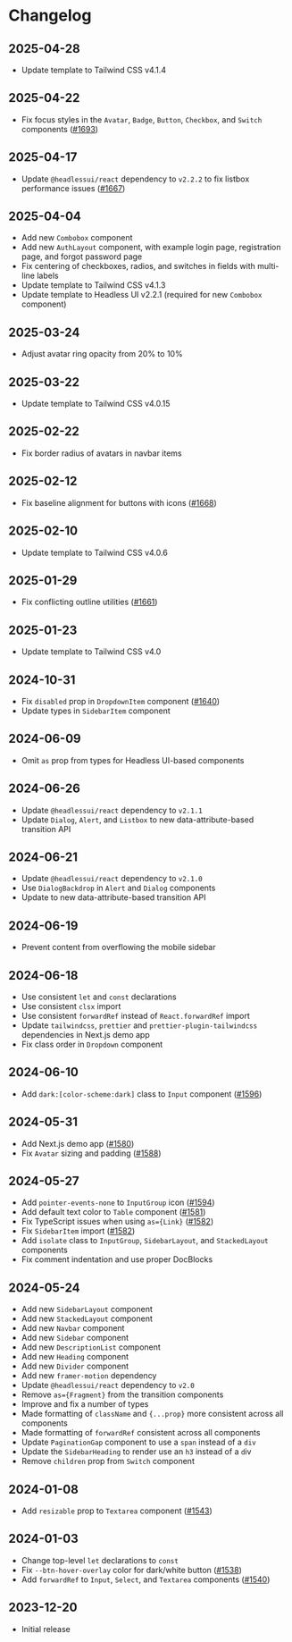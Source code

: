 # Changelog

## 2025-04-28

- Update template to Tailwind CSS v4.1.4

## 2025-04-22

- Fix focus styles in the `Avatar`, `Badge`, `Button`, `Checkbox`, and `Switch` components ([#1693](https://github.com/tailwindlabs/tailwind-plus-issues/issues/1693))

## 2025-04-17

- Update `@headlessui/react` dependency to `v2.2.2` to fix listbox performance issues ([#1667](https://github.com/tailwindlabs/tailwind-plus-issues/issues/1667))

## 2025-04-04

- Add new `Combobox` component
- Add new `AuthLayout` component, with example login page, registration page, and forgot password page
- Fix centering of checkboxes, radios, and switches in fields with multi-line labels
- Update template to Tailwind CSS v4.1.3
- Update template to Headless UI v2.2.1 (required for new `Combobox` component)

## 2025-03-24

- Adjust avatar ring opacity from 20% to 10%

## 2025-03-22

- Update template to Tailwind CSS v4.0.15

## 2025-02-22

- Fix border radius of avatars in navbar items

## 2025-02-12

- Fix baseline alignment for buttons with icons ([#1668](https://github.com/tailwindlabs/tailwind-plus-issues/issues/1668))

## 2025-02-10

- Update template to Tailwind CSS v4.0.6

## 2025-01-29

- Fix conflicting outline utilities ([#1661](https://github.com/tailwindlabs/tailwind-plus-issues/issues/1661))

## 2025-01-23

- Update template to Tailwind CSS v4.0

## 2024-10-31

- Fix `disabled` prop in `DropdownItem` component ([#1640](https://github.com/tailwindlabs/tailwind-plus-issues/issues/1640))
- Update types in `SidebarItem` component

## 2024-06-09

- Omit `as` prop from types for Headless UI-based components

## 2024-06-26

- Update `@headlessui/react` dependency to `v2.1.1`
- Update `Dialog`, `Alert`, and `Listbox` to new data-attribute-based transition API

## 2024-06-21

- Update `@headlessui/react` dependency to `v2.1.0`
- Use `DialogBackdrop` in `Alert` and `Dialog` components
- Update to new data-attribute-based transition API

## 2024-06-19

- Prevent content from overflowing the mobile sidebar

## 2024-06-18

- Use consistent `let` and `const` declarations
- Use consistent `clsx` import
- Use consistent `forwardRef` instead of `React.forwardRef` import
- Update `tailwindcss`, `prettier` and `prettier-plugin-tailwindcss` dependencies in Next.js demo app
- Fix class order in `Dropdown` component

## 2024-06-10

- Add `dark:[color-scheme:dark]` class to `Input` component ([#1596](https://github.com/tailwindlabs/tailwind-plus-issues/issues/1596))

## 2024-05-31

- Add Next.js demo app ([#1580](https://github.com/tailwindlabs/tailwind-plus-issues/issues/1580))
- Fix `Avatar` sizing and padding ([#1588](https://github.com/tailwindlabs/tailwind-plus-issues/issues/1588))

## 2024-05-27

- Add `pointer-events-none` to `InputGroup` icon ([#1594](https://github.com/tailwindlabs/tailwind-plus-issues/issues/1594))
- Add default text color to `Table` component ([#1581](https://github.com/tailwindlabs/tailwind-plus-issues/issues/1581))
- Fix TypeScript issues when using `as={Link}` ([#1582](https://github.com/tailwindlabs/tailwind-plus-issues/issues/1582))
- Fix `SidebarItem` import ([#1582](https://github.com/tailwindlabs/tailwind-plus-issues/issues/1582))
- Add `isolate` class to `InputGroup`, `SidebarLayout`, and `StackedLayout` components
- Fix comment indentation and use proper DocBlocks

## 2024-05-24

- Add new `SidebarLayout` component
- Add new `StackedLayout` component
- Add new `Navbar` component
- Add new `Sidebar` component
- Add new `DescriptionList` component
- Add new `Heading` component
- Add new `Divider` component
- Add new `framer-motion` dependency
- Update `@headlessui/react` dependency to `v2.0`
- Remove `as={Fragment}` from the transition components
- Improve and fix a number of types
- Made formatting of `className` and `{...prop}` more consistent across all components
- Made formatting of `forwardRef` consistent across all components
- Update `PaginationGap` component to use a `span` instead of a `div`
- Update the `SidebarHeading` to render use an `h3` instead of a `d`iv
- Remove `children` prop from `Switch` component

## 2024-01-08

- Add `resizable` prop to `Textarea` component ([#1543](https://github.com/tailwindlabs/tailwind-plus-issues/issues/1543))

## 2024-01-03

- Change top-level `let` declarations to `const`
- Fix `--btn-hover-overlay` color for dark/white button ([#1538](https://github.com/tailwindlabs/tailwind-plus-issues/issues/1538))
- Add `forwardRef` to `Input`, `Select`, and `Textarea` components ([#1540](https://github.com/tailwindlabs/tailwind-plus-issues/issues/1540))

## 2023-12-20

- Initial release
